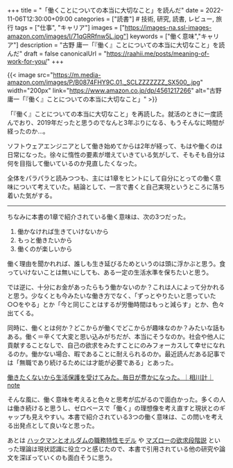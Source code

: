 +++
title = "「働くことについての本当に大切なこと」を読んだ"
date = 2022-11-06T12:30:00+09:00
categories = ["読書"] # 技術, 研究, 読書, レビュー, 旅行
tags = ["仕事", "キャリア"]
images = ["https://images-na.ssl-images-amazon.com/images/I/71qGRRfnw5L.jpg"]
keywords = ["働く意味","キャリア"]
description = "古野 庸一「『働く』ことについての本当に大切なこと」を読んだ"
draft = false
canonicalUrl = "https://raahii.me/posts/meaning-of-work-for-you/"
+++

{{< image src="https://m.media-amazon.com/images/P/B0874FHY9C.01._SCLZZZZZZZ_SX500_.jpg" width="200px" link="https://www.amazon.co.jp/dp/4561217266" alt="古野 庸一「『働く』ことについての本当に大切なこと」" >}}



「『働く』ことについての本当に大切なこと」を再読した。就活のときに一度読んでおり、2019年だったと思うのでなんと3年ぶりになる、もうそんなに時間が経ったのか…。



ソフトウェアエンジニアとして働き始めてからは2年が経って、もはや働くのは日常になった。徐々に惰性の要素が増えていきている気がして、そもそも自分は何を目指して働いているのか見直したくなった。



全体をパラパラと読みつつも、主には1章をヒントにして自分にとっての働く意味について考えていた。結論として、一言で書くと自己実現というところに落ち着いた気がする。



---



ちなみに本書の1章で紹介されている働く意味は、次の3つだった。

1. 働かなければ生きていけないから
2. もっと働きたいから
3. 働くのが楽しいから

働く理由を聞かれれば、誰しも生き延びるためというのは頭に浮かぶと思う。食っていけないことは無いにしても、ある一定の生活水準を保ちたいと思う。

では逆に、十分にお金があったらもう働かないのか？これは人によって分かれると思う。少なくとも今みたいな働き方でなく、「ずっとやりたいと思っていた○○をやる」とか「今と同じことはするが労働時間はもっと減らす」とか、色々出てくる。



同時に、働くとは何か？どこからが働くでどこからが趣味なのか？みたいな話もある。働く＝辛くて大変と思い込みがちだが、本当にそうなのか。社会や他人に貢献することなしで、自己の欲求をみたすことにのみフォーカスして幸せになれるのか。働かない場合、暇であることに耐えられるのか。最近読んだある記事では「無職であり続けるためには才能が必要である」とあった。



[働きたくないから生活保護を受けてみた。毎日が豊かになった。｜相川計｜note](https://note.com/kei_aikawa/n/n4edd6eb2f714?utm_source=pocket_mylist)



そんな風に、働く意味を考えると色々と思考が広がるので面白かった。多くの人は働き続けると思うし、ゼロベースで「働く」の理想像を考え直すと現状とのギャップも見えやすい。本書で紹介されている3つの働く意味は、この問いを考える出発点として良いなと思った。



あとは [ハックマンとオルダムの職務特性モデル](https://heart-quake.com/article.php?p=5778) や [マズローの欲求段階説](https://ja.wikipedia.org/wiki/%E8%87%AA%E5%B7%B1%E5%AE%9F%E7%8F%BE%E7%90%86%E8%AB%96) といった理論は現状認識に役立つと感じたので、本書で引用されている他の研究や論文を深ぼっていくのも面白そうに思う。







